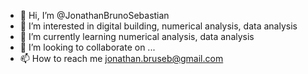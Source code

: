 - 👋 Hi, I’m @JonathanBrunoSebastian
- 👀 I’m interested in digital building, numerical analysis, data analysis 
- 🌱 I’m currently learning numerical analysis, data analysis
- 💞️ I’m looking to collaborate on ...
- 📫 How to reach me jonathan.bruseb@gmail.com

<!---
JonathanBrunoSebastian/JonathanBrunoSebastian is a ✨ special ✨ repository because its `README.md` (this file) appears on your GitHub profile.
You can click the Preview link to take a look at your changes.
--->
